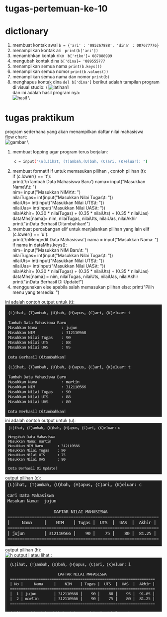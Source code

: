 # tugas-pertemuan-ke-10
# dictionary
1. membuat kontak awal
``` b = {'ari' : '085267888', 'dina' : 087677776} ```
2. menampilkan kontak ari
``` print(b['ari'])```
3. menambhkan kontak riko
``` b['riko']= 087888999```
4. mengubah kontak dina
```b['dina]= '089555777```
5. menampilkan semua nama
``` print(b.keys()) ```
6. menampilkan semua nomor
``` print(b.values()) ```
7. menampilkan semua nama dan nomor
``` print(b) ```
8. menghapus kontak dina
``` del b['dina'] ```
berikut adalah tampilan program di visual studio: /
![latihan1](gamabar/latihan-1.png) \
dan ini adalah hasil program nya: \
![hasil](gambar/hasil-program.png) \

# tugas praktikum
program sederhana yang akan menampilkan daftar nilai mahasiswa \
flow chart: \
![gambar](gambar/flowchart.png)  \
1. membuat lopping agar program terus berjalan:
``` sh while True :
    c = input("\n(L)ihat, (T)ambah,(U)bah, (C)ari, (K)eluar): ")
```
2. membuat formatif if untuk memasukan pilihan , contoh pilihan (t): \
if (c.lower() == 't'):                                               
        print('\nTambah Data Mahasiswa Baru')
        nama= input("Masukkan Nama\t\t: ")                                        
        nim= input("Masukkan NIM\t\t: ")                                         
        nilaiTugas= int(input("Masukkan Nilai Tugas\t: "))                              
        nilaiUts= int(input("Masukkan Nilai UTS\t: "))                                   
        nilaiUas= int(input("Masukkan Nilai UAS\t: "))                                    
        nilaiAkhir= (0.30 * nilaiTugas) + (0.35 * nilaiUts) + (0.35 * nilaiUas)              
        dataMhs[nama]= nim, nilaiTugas, nilaiUts, nilaiUas, nilaiAkhir                         
        print("\nData Berhasil Ditambahkan!")
3. membuat percabangan elif untuk menjalankan pilihan yang lain
elif (c.lower() == 'u'):                                                                    
        print('\nMengedit Data Mahasiswa')
        nama = input("Masukkan Nama: ")                                                         
        if nama in dataMhs.keys():                              
            nim= input("Masukkan NIM Baru\t: ")                              
            nilaiTugas= int(input("Masukkan Nilai Tugas\t: "))                           
            nilaiUts= int(input("Masukkan Nilai UTS\t: "))                           
            nilaiUas= int(input("Masukkan Nilai UAS\t: "))                           
            nilaiAkhir= (0.30 * nilaiTugas) + (0.35 * nilaiUts) + (0.35 * nilaiUas)          
            dataMhs[nama] = nim, nilaiTugas, nilaiUts, nilaiUas, nilaiAkhir                      
            print("\nData Berhasil Di Update!")
4. menggunakan else apabila salah memasukan pilihan 
else:
        print("Pilih menu yang tersedia: ")                                                    

ini adalah contoh output untuk (t): \
![t](gambar/menambahkandata.png) \
ini adalah contoh output untuk (u): \
![u](gambar/mengubah.png) \
output pilihan (c): \
![c](gambar/mencari.png)
output pilihan (h): \
![h](gambar/menghapus)
output l atau lihat :\
![l](gambar/menampilkan_data.png)
